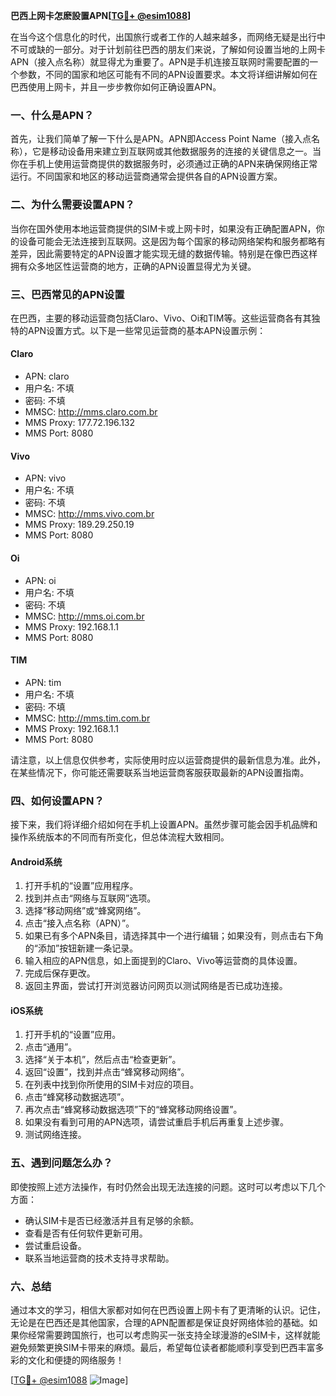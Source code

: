 **巴西上网卡怎麽設置APN[[TG💪+ @esim1088](https://t.me/s/esim1088)]**

在当今这个信息化的时代，出国旅行或者工作的人越来越多，而网络无疑是出行中不可或缺的一部分。对于计划前往巴西的朋友们来说，了解如何设置当地的上网卡APN（接入点名称）就显得尤为重要了。APN是手机连接互联网时需要配置的一个参数，不同的国家和地区可能有不同的APN设置要求。本文将详细讲解如何在巴西使用上网卡，并且一步步教你如何正确设置APN。

### 一、什么是APN？

首先，让我们简单了解一下什么是APN。APN即Access Point Name（接入点名称），它是移动设备用来建立到互联网或其他数据服务的连接的关键信息之一。当你在手机上使用运营商提供的数据服务时，必须通过正确的APN来确保网络正常运行。不同国家和地区的移动运营商通常会提供各自的APN设置方案。

### 二、为什么需要设置APN？

当你在国外使用本地运营商提供的SIM卡或上网卡时，如果没有正确配置APN，你的设备可能会无法连接到互联网。这是因为每个国家的移动网络架构和服务都略有差异，因此需要特定的APN设置才能实现无缝的数据传输。特别是在像巴西这样拥有众多地区性运营商的地方，正确的APN设置显得尤为关键。

### 三、巴西常见的APN设置

在巴西，主要的移动运营商包括Claro、Vivo、Oi和TIM等。这些运营商各有其独特的APN设置方式。以下是一些常见运营商的基本APN设置示例：

#### Claro
- APN: claro
- 用户名: 不填
- 密码: 不填
- MMSC: http://mms.claro.com.br
- MMS Proxy: 177.72.196.132
- MMS Port: 8080

#### Vivo
- APN: vivo
- 用户名: 不填
- 密码: 不填
- MMSC: http://mms.vivo.com.br
- MMS Proxy: 189.29.250.19
- MMS Port: 8080

#### Oi
- APN: oi
- 用户名: 不填
- 密码: 不填
- MMSC: http://mms.oi.com.br
- MMS Proxy: 192.168.1.1
- MMS Port: 8080

#### TIM
- APN: tim
- 用户名: 不填
- 密码: 不填
- MMSC: http://mms.tim.com.br
- MMS Proxy: 192.168.1.1
- MMS Port: 8080

请注意，以上信息仅供参考，实际使用时应以运营商提供的最新信息为准。此外，在某些情况下，你可能还需要联系当地运营商客服获取最新的APN设置指南。

### 四、如何设置APN？

接下来，我们将详细介绍如何在手机上设置APN。虽然步骤可能会因手机品牌和操作系统版本的不同而有所变化，但总体流程大致相同。

#### Android系统
1. 打开手机的“设置”应用程序。
2. 找到并点击“网络与互联网”选项。
3. 选择“移动网络”或“蜂窝网络”。
4. 点击“接入点名称（APN）”。
5. 如果已有多个APN条目，请选择其中一个进行编辑；如果没有，则点击右下角的“添加”按钮新建一条记录。
6. 输入相应的APN信息，如上面提到的Claro、Vivo等运营商的具体设置。
7. 完成后保存更改。
8. 返回主界面，尝试打开浏览器访问网页以测试网络是否已成功连接。

#### iOS系统
1. 打开手机的“设置”应用。
2. 点击“通用”。
3. 选择“关于本机”，然后点击“检查更新”。
4. 返回“设置”，找到并点击“蜂窝移动网络”。
5. 在列表中找到你所使用的SIM卡对应的项目。
6. 点击“蜂窝移动数据选项”。
7. 再次点击“蜂窝移动数据选项”下的“蜂窝移动网络设置”。
8. 如果没有看到可用的APN选项，请尝试重启手机后再重复上述步骤。
9. 测试网络连接。

### 五、遇到问题怎么办？

即使按照上述方法操作，有时仍然会出现无法连接的问题。这时可以考虑以下几个方面：
- 确认SIM卡是否已经激活并且有足够的余额。
- 查看是否有任何软件更新可用。
- 尝试重启设备。
- 联系当地运营商的技术支持寻求帮助。

### 六、总结

通过本文的学习，相信大家都对如何在巴西设置上网卡有了更清晰的认识。记住，无论是在巴西还是其他国家，合理的APN配置都是保证良好网络体验的基础。如果你经常需要跨国旅行，也可以考虑购买一张支持全球漫游的eSIM卡，这样就能避免频繁更换SIM卡带来的麻烦。最后，希望每位读者都能顺利享受到巴西丰富多彩的文化和便捷的网络服务！

[[TG💪+ @esim1088](https://t.me/s/esim1088) ![Image](https://i.postimg.cc/4NQfJmqS/Snipaste-2025-05-13-00-14-12.png)]
